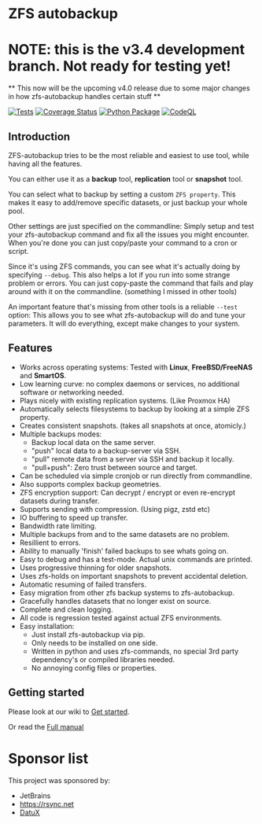 # ZFS autobackup

# NOTE: this is the v3.4 development branch. Not ready for testing yet!

** This now will be the upcoming v4.0 release due to some major changes in how zfs-autobackup handles certain stuff **

[![Tests](https://github.com/psy0rz/zfs_autobackup/workflows/Regression%20tests/badge.svg)](https://github.com/psy0rz/zfs_autobackup/actions?query=workflow%3A%22Regression+tests%22) [![Coverage Status](https://coveralls.io/repos/github/psy0rz/zfs_autobackup/badge.svg)](https://coveralls.io/github/psy0rz/zfs_autobackup)  [![Python Package](https://github.com/psy0rz/zfs_autobackup/workflows/Upload%20Python%20Package/badge.svg)](https://pypi.org/project/zfs-autobackup/)
[![CodeQL](https://github.com/psy0rz/zfs_autobackup/actions/workflows/codeql-analysis.yml/badge.svg)](https://github.com/psy0rz/zfs_autobackup/actions/workflows/codeql-analysis.yml)

## Introduction

ZFS-autobackup tries to be the most reliable and easiest to use tool, while having all the features.

You can either use it as a **backup** tool, **replication** tool or **snapshot** tool.

You can select what to backup by setting a custom `ZFS property`. This makes it easy to add/remove specific datasets, or
just backup your whole pool.

Other settings are just specified on the commandline: Simply setup and test your zfs-autobackup command and fix all the
issues you might encounter. When you're done you can just copy/paste your command to a cron or script.

Since it's using ZFS commands, you can see what it's actually doing by specifying `--debug`. This also helps a lot if
you run into some strange problem or errors. You can just copy-paste the command that fails and play around with it on
the commandline. (something I missed in other tools)

An important feature that's missing from other tools is a reliable `--test` option: This allows you to see what
zfs-autobackup will do and tune your parameters. It will do everything, except make changes to your system.

## Features

* Works across operating systems: Tested with **Linux**, **FreeBSD/FreeNAS** and **SmartOS**.
* Low learning curve: no complex daemons or services, no additional software or networking needed.
* Plays nicely with existing replication systems. (Like Proxmox HA)
* Automatically selects filesystems to backup by looking at a simple ZFS property.
* Creates consistent snapshots. (takes all snapshots at once, atomicly.)
* Multiple backups modes:
    * Backup local data on the same server.
    * "push" local data to a backup-server via SSH.
    * "pull" remote data from a server via SSH and backup it locally.
    * "pull+push": Zero trust between source and target.
* Can be scheduled via simple cronjob or run directly from commandline.
* Also supports complex backup geometries.
* ZFS encryption support: Can decrypt / encrypt or even re-encrypt datasets during transfer.
* Supports sending with compression. (Using pigz, zstd etc)
* IO buffering to speed up transfer.
* Bandwidth rate limiting.
* Multiple backups from and to the same datasets are no problem.
* Resillient to errors.
* Ability to manually 'finish' failed backups to see whats going on.
* Easy to debug and has a test-mode. Actual unix commands are printed.
* Uses progressive thinning for older snapshots.
* Uses zfs-holds on important snapshots to prevent accidental deletion.
* Automatic resuming of failed transfers.
* Easy migration from other zfs backup systems to zfs-autobackup.
* Gracefully handles datasets that no longer exist on source.
* Complete and clean logging.
* All code is regression tested against actual ZFS environments.
* Easy installation:
    * Just install zfs-autobackup via pip.
    * Only needs to be installed on one side.
    * Written in python and uses zfs-commands, no special 3rd party dependency's or compiled libraries needed.
    * No annoying config files or properties.

## Getting started

Please look at our wiki to [Get started](https://github.com/psy0rz/zfs_autobackup/wiki).

Or read the [Full manual](https://github.com/psy0rz/zfs_autobackup/wiki/Manual)

# Sponsor list

This project was sponsored by:

* JetBrains
* https://rsync.net
* [DatuX](https://www.datux.nl) 
